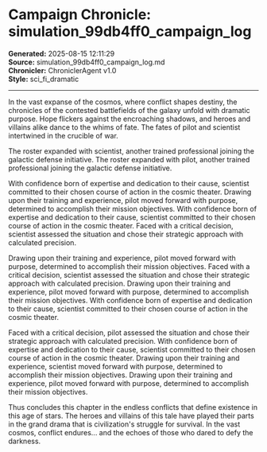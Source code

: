 # Campaign Chronicle: simulation_99db4ff0_campaign_log

**Generated:** 2025-08-15 12:11:29  
**Source:** simulation_99db4ff0_campaign_log.md  
**Chronicler:** ChroniclerAgent v1.0  
**Style:** sci_fi_dramatic  

---

In the vast expanse of the cosmos, where conflict shapes destiny, the chronicles of the contested battlefields of the galaxy unfold with dramatic purpose. Hope flickers against the encroaching shadows, and heroes and villains alike dance to the whims of fate. The fates of pilot and scientist intertwined in the crucible of war.

The roster expanded with scientist, another trained professional joining the galactic defense initiative. The roster expanded with pilot, another trained professional joining the galactic defense initiative. 

With confidence born of expertise and dedication to their cause, scientist committed to their chosen course of action in the cosmic theater. Drawing upon their training and experience, pilot moved forward with purpose, determined to accomplish their mission objectives. With confidence born of expertise and dedication to their cause, scientist committed to their chosen course of action in the cosmic theater. Faced with a critical decision, scientist assessed the situation and chose their strategic approach with calculated precision. 

Drawing upon their training and experience, pilot moved forward with purpose, determined to accomplish their mission objectives. Faced with a critical decision, scientist assessed the situation and chose their strategic approach with calculated precision. Drawing upon their training and experience, pilot moved forward with purpose, determined to accomplish their mission objectives. With confidence born of expertise and dedication to their cause, scientist committed to their chosen course of action in the cosmic theater. 

Faced with a critical decision, pilot assessed the situation and chose their strategic approach with calculated precision. With confidence born of expertise and dedication to their cause, scientist committed to their chosen course of action in the cosmic theater. Drawing upon their training and experience, scientist moved forward with purpose, determined to accomplish their mission objectives. Drawing upon their training and experience, pilot moved forward with purpose, determined to accomplish their mission objectives.

Thus concludes this chapter in the endless conflicts that define existence in this age of stars. The heroes and villains of this tale have played their parts in the grand drama that is civilization's struggle for survival. In the vast cosmos, conflict endures... and the echoes of those who dared to defy the darkness.
